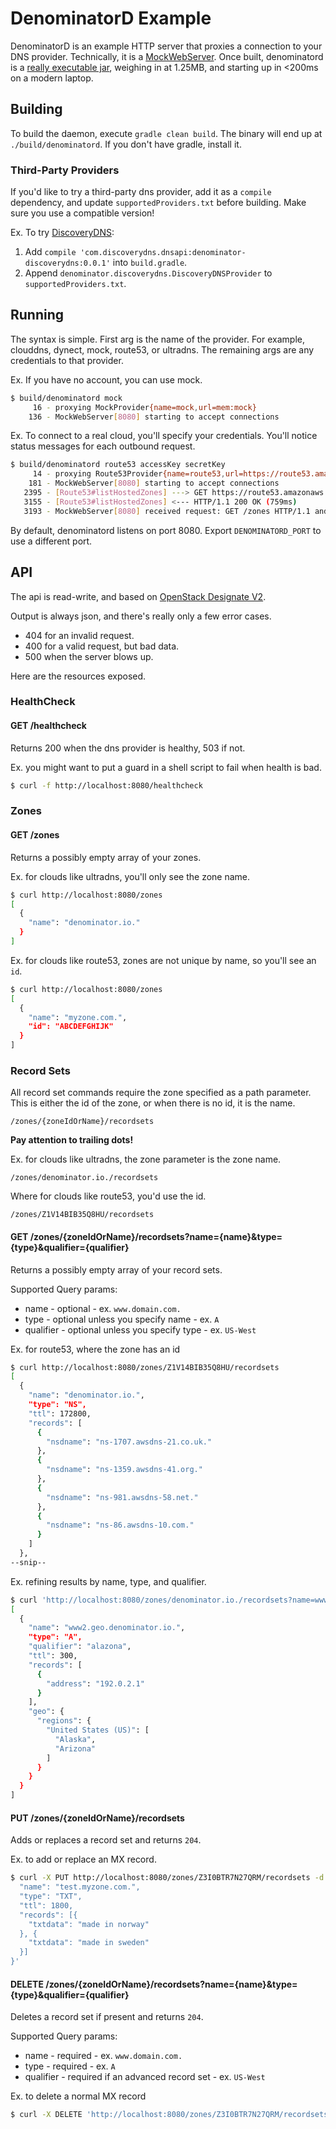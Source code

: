 # DenominatorD Example

DenominatorD is an example HTTP server that proxies a connection to your DNS provider.  Technically, it is a [MockWebServer](https://github.com/square/okhttp/tree/master/mockwebserver).  Once built, denominatord is a [really executable jar](http://skife.org/java/unix/2011/06/20/really_executable_jars.html), weighing in at 1.25MB, and starting up in <200ms on a modern laptop.

## Building
To build the daemon, execute `gradle clean build`.  The binary will end up at `./build/denominatord`.  If you don't have gradle, install it.

### Third-Party Providers
If you'd like to try a third-party dns provider, add it as a `compile` dependency, and update `supportedProviders.txt` before building. Make sure you use a compatible version!

Ex. To try [DiscoveryDNS](https://github.com/discoverydns/denominator-discoverydns):
  1. Add `compile 'com.discoverydns.dnsapi:denominator-discoverydns:0.0.1'` into `build.gradle`.
  2. Append `denominator.discoverydns.DiscoveryDNSProvider` to `supportedProviders.txt`.

## Running
The syntax is simple.  First arg is the name of the provider.  For example, clouddns, dynect, mock, route53, or ultradns.  The remaining args are any credentials to that provider.

Ex. If you have no account, you can use mock.

```bash
$ build/denominatord mock
     16 - proxying MockProvider{name=mock,url=mem:mock}
    136 - MockWebServer[8080] starting to accept connections
```

Ex. To connect to a real cloud, you'll specify your credentials.  You'll notice status messages for each outbound request.

```bash
$ build/denominatord route53 accessKey secretKey
     14 - proxying Route53Provider{name=route53,url=https://route53.amazonaws.com}
    181 - MockWebServer[8080] starting to accept connections
   2395 - [Route53#listHostedZones] ---> GET https://route53.amazonaws.com/2012-12-12/hostedzone HTTP/1.1
   3155 - [Route53#listHostedZones] <--- HTTP/1.1 200 OK (759ms)
   3193 - MockWebServer[8080] received request: GET /zones HTTP/1.1 and responded: HTTP/1.1 200 OK
```

By default, denominatord listens on port 8080.  Export `DENOMINATORD_PORT` to use a different port.

## API
The api is read-write, and based on [OpenStack Designate V2](https://wiki.openstack.org/wiki/Designate/APIv2).

Output is always json, and there's really only a few error cases.
  * 404 for an invalid request.
  * 400 for a valid request, but bad data.
  * 500 when the server blows up.

Here are the resources exposed.

### HealthCheck

#### GET /healthcheck
Returns 200 when the dns provider is healthy, 503 if not.

Ex. you might want to put a guard in a shell script to fail when health is bad.
```bash
$ curl -f http://localhost:8080/healthcheck
```

### Zones

#### GET /zones
Returns a possibly empty array of your zones.

Ex. for clouds like ultradns, you'll only see the zone name.
```bash
$ curl http://localhost:8080/zones
[
  {
    "name": "denominator.io."
  }
]
```

Ex. for clouds like route53, zones are not unique by name, so you'll see an `id`.

```bash
$ curl http://localhost:8080/zones
[
  {
    "name": "myzone.com.",
    "id": "ABCDEFGHIJK"
  }
]
```

### Record Sets
All record set commands require the zone specified as a path parameter.  This is either the id of the zone,
or when there is no id, it is the name.

```
/zones/{zoneIdOrName}/recordsets
```

**Pay attention to trailing dots!**

Ex. for clouds like ultradns, the zone parameter is the zone name.

```
/zones/denominator.io./recordsets
```

Where for clouds like route53, you'd use the id.

```
/zones/Z1V14BIB35Q8HU/recordsets
```

#### GET /zones/{zoneIdOrName}/recordsets?name={name}&type={type}&qualifier={qualifier}
Returns a possibly empty array of your record sets.

Supported Query params:
  * name - optional - ex. `www.domain.com.`
  * type - optional unless you specify name - ex. `A`
  * qualifier - optional unless you specify type - ex. `US-West`

Ex. for route53, where the zone has an id

```bash
$ curl http://localhost:8080/zones/Z1V14BIB35Q8HU/recordsets
[
  {
    "name": "denominator.io.",
    "type": "NS",
    "ttl": 172800,
    "records": [
      {
        "nsdname": "ns-1707.awsdns-21.co.uk."
      },
      {
        "nsdname": "ns-1359.awsdns-41.org."
      },
      {
        "nsdname": "ns-981.awsdns-58.net."
      },
      {
        "nsdname": "ns-86.awsdns-10.com."
      }
    ]
  },
--snip--
```

Ex. refining results by name, type, and qualifier.

```bash
$ curl 'http://localhost:8080/zones/denominator.io./recordsets?name=www2.geo.denominator.io.&type=A&qualifier=alazona'
[
  {
    "name": "www2.geo.denominator.io.",
    "type": "A",
    "qualifier": "alazona",
    "ttl": 300,
    "records": [
      {
        "address": "192.0.2.1"
      }
    ],
    "geo": {
      "regions": {
        "United States (US)": [
          "Alaska",
          "Arizona"
        ]
      }
    }
  }
]
```

#### PUT /zones/{zoneIdOrName}/recordsets
Adds or replaces a record set and returns `204`.

Ex. to add or replace an MX record.
```bash
$ curl -X PUT http://localhost:8080/zones/Z3I0BTR7N27QRM/recordsets -d'{
  "name": "test.myzone.com.",
  "type": "TXT",
  "ttl": 1800,
  "records": [{
    "txtdata": "made in norway"
  }, {
    "txtdata": "made in sweden"
  }]
}'
```

#### DELETE /zones/{zoneIdOrName}/recordsets?name={name}&type={type}&qualifier={qualifier}
Deletes a record set if present and returns `204`.

Supported Query params:
  * name - required - ex. `www.domain.com.`
  * type - required - ex. `A`
  * qualifier - required if an advanced record set - ex. `US-West`

Ex. to delete a normal MX record

```bash
$ curl -X DELETE 'http://localhost:8080/zones/Z3I0BTR7N27QRM/recordsets?name=test.myzone.com.&type=TXT'
```

